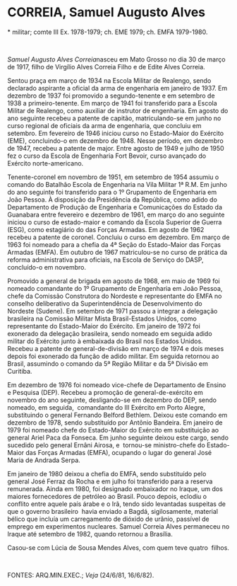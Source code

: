 CORREIA, Samuel Augusto Alves
=============================

\* militar; comte III Ex. 1978-1979; ch. EME 1979; ch. EMFA 1979-1980.

 

*Samuel Augusto Alves Correia*nasceu em Mato Grosso no dia 30 de março
de 1917, filho de Virgílio Alves Correia Filho e de Edite Alves Correia.

Sentou praça em março de 1934 na Escola Militar de Realengo, sendo
declarado aspirante a oficial da arma de engenharia em janeiro de 1937.
Em dezembro de 1937 foi promovido a segundo-tenente e em setembro de
1938 a primeiro-tenente. Em março de 1941 foi transferido para a Escola
Militar de Realengo, como auxiliar de instrutor de engenharia. Em agosto
do ano seguinte recebeu a patente de capitão, matriculando-se em junho
no curso regional de oficiais da arma de engenharia, que concluiu em
setembro. Em fevereiro de 1946 iniciou curso no Estado-Maior do Exército
(EME), concluindo-o em dezembro de 1948. Nesse período, em dezembro de
1947, recebeu a patente de major. Entre agosto de 1949 e julho de 1950
fez o curso da Escola de Engenharia Fort Bevoir, curso avançado do
Exército norte-americano.

Tenente-coronel em novembro de 1951, em setembro de 1954 assumiu o
comando do Batalhão Escola de Engenharia na Vila Militar 1ª R.M. Em
junho do ano seguinte foi transferido para o 1º Grupamento de Engenharia
em João Pessoa. À disposição da Presidência da República, como adido do
Departamento de Produção de Engenharia e Comunicações do Estado da
Guanabara entre fevereiro e dezembro de 1961, em março do ano seguinte
iniciou o curso de estado-maior e comando da Escola Superior de Guerra
(ESG), como estagiário do das Forças Armadas. Em agosto de 1962 recebeu
a patente de coronel. Concluiu o curso em dezembro. Em março de 1963 foi
nomeado para a chefia da 4ª Seção do Estado-Maior das Forças Armadas
(EMFA). Em outubro de 1967 matriculou-se no curso de prática da reforma
administrativa para oficiais, na Escola de Serviço do DASP, concluído-o
em novembro.

Promovido a general de brigada em agosto de 1968, em maio de 1969 foi
nomeado comandante do 1º Grupamento de Engenharia em João Pessoa,  chefe
da Comissão Construtora do Nordeste e representante do EMFA no conselho
deliberativo da Superintendência de Desenvolvimento do Nordeste
(Sudene). Em setembro de 1971 passou a integrar a delegação brasileira
na Comissão Militar Mista Brasil-Estados Unidos, como representante do
Estado-Maior do Exército. Em janeiro de 1972 foi exonerado da delegação
brasileira, sendo nomeado em seguida adido militar do Exército junto à
embaixada do Brasil nos Estados Unidos. Recebeu a patente de
general-de-divisão em março de 1974 e dois meses depois foi exonerado da
função de adido militar. Em seguida retornou ao Brasil, assumindo o
comando da 5ª Região Militar e da 5ª Divisão em Curitiba.

Em dezembro de 1976 foi nomeado vice-chefe de Departamento de Ensino e
Pesquisa (DEP). Recebeu a promoção de general-de-exército em novembro do
ano seguinte, desligando-se em dezembro do DEP, sendo nomeado, em
seguida,  comandante do III Exército em Porto Alegre, substituindo o
general Fernando Belford Bethlem. Deixou este comando em dezembro de
1978, sendo substituído por Antônio Bandeira. Em janeiro de 1979 foi
nomeado chefe do Estado-Maior do Exército em substituição ao general
Ariel Paca da Fonseca. Em junho seguinte deixou este cargo, sendo
sucedido pelo general Ernâni Airosa, e  tornou-se ministro-chefe do
Estado-Maior das Forças Armadas (EMFA), ocupando o lugar do general José
Maria de Andrada Serpa.

Em janeiro de 1980 deixou a chefia do EMFA, sendo substituído pelo
general José Ferraz da Rocha e em julho foi transferido para a reserva
remunerada. Ainda em 1980, foi designado embaixador no Iraque, um dos
maiores fornecedores de petróleo ao Brasil. Pouco depois, eclodiu o
conflito entre aquele país árabe e o Irã, tendo sido levantadas
suspeitas de que o governo brasileiro  havia enviado a Bagdá,
sigilosamente, material bélico que incluía um carregamento de dióxido de
urânio, passível de emprego em experimentos nucleares. Samuel Correia
Alves permaneceu no Iraque até setembro de 1982, quando retornou a
Brasília.

Casou-se com Lúcia de Sousa Mendes Alves, com quem teve quatro  filhos.

 

FONTES: ARQ.MIN.EXEC.; *Veja* (24/6/81, 16/6/82).

 

 

 
